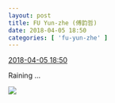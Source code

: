 ```yaml
---
layout: post
title: FU Yun-zhe (傅韵哲)
date: 2018-04-05 18:50
categories: [ 'fu-yun-zhe' ]
---
```


<div class="weibo-info">
  <a href="https://weibo.com/6505655408/GaHPXcGkS">2018-04-05 18:50</a>
</div>

Raining …

<!-- more -->

<a href="//wx1.sinaimg.cn/mw690/0076h49Wgy1fq1z4vke9yj32c01njnpd.jpg">
  <img class="weibo-pic-preview-h" src="//wx1.sinaimg.cn/orj360/0076h49Wgy1fq1z4vke9yj32c01njnpd.jpg" />
</a>
